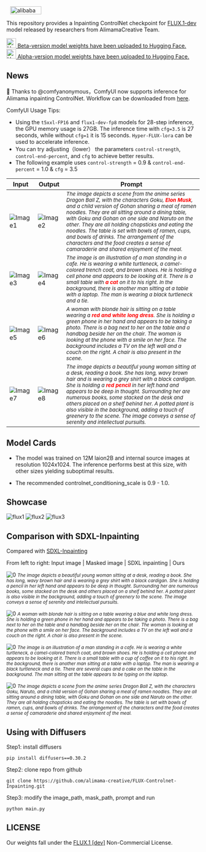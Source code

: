 <div style="display: flex;align-items: center;">
  <img src="images/alibabaalimama.png" alt="alibaba" style="width: 40%; height: auto; margin: 0 10px;">
</div>

This repository provides a Inpainting ControlNet checkpoint for [FLUX.1-dev](https://huggingface.co/black-forest-labs/FLUX.1-dev) model released by researchers from AlimamaCreative Team.

<!-- 使用HTML来调整图标大小 -->
<a href="https://huggingface.co/alimama-creative/FLUX.1-dev-Controlnet-Inpainting-Beta" target="_blank">
    <img src="https://huggingface.co/favicon.ico" alt="Hugging Face" width="25" height="25" /> Beta-version model weights have been uploaded to Hugging Face.
</a>

<br/>

<!-- 使用HTML来调整图标大小 -->
<a href="https://huggingface.co/alimama-creative/FLUX.1-dev-Controlnet-Inpainting-Alpha" target="_blank">
    <img src="https://huggingface.co/favicon.ico" alt="Hugging Face" width="25" height="25" /> Alpha-version model weights have been uploaded to Hugging Face.
</a>

## News

 🎉 Thanks to @comfyanonymous，ComfyUI now supports inference for Alimama inpainting ControlNet. Workflow can be downloaded from [here](https://huggingface.co/alimama-creative/FLUX.1-dev-Controlnet-Inpainting-Alpha/resolve/main/images/alimama-flux-controlnet-inpaint.json). 
 
ComfyUI Usage Tips:

  * Using the `t5xxl-FP16` and `flux1-dev-fp8` models for 28-step inference, the GPU memory usage is 27GB. The inference time with `cfg=3.5` is 27 seconds, while without `cfg=1` it is 15 seconds. `Hyper-FLUX-lora` can be used to accelerate inference. 
  * You can try adjusting（lower） the parameters `control-strength`, `control-end-percent`, and `cfg` to achieve better results.
  * The following example uses `control-strength` = 0.9 & `control-end-percent` = 1.0 & `cfg` = 3.5

| Input                     | Output                     | Prompt        |
|------------------------------|------------------------------|-------------|
| ![Image1](https://huggingface.co/alimama-creative/FLUX.1-dev-Controlnet-Inpainting-Alpha/resolve/main/images/comfy_in_1.png) | ![Image2](https://huggingface.co/alimama-creative/FLUX.1-dev-Controlnet-Inpainting-Alpha/resolve/main/images/comfy_out_1.png) | <small><i>The image depicts a scene from the anime series Dragon Ball Z, with the characters Goku, <span style="color:red; font-weight:bold;">Elon Musk</span>, and a child version of Gohan sharing a meal of ramen noodles. They are all sitting around a dining table, with Goku and Gohan on one side and Naruto on the other. They are all holding chopsticks and eating the noodles. The table is set with bowls of ramen, cups, and bowls of drinks. The arrangement of the characters and the food creates a sense of camaraderie and shared enjoyment of the meal. |
| ![Image3](https://huggingface.co/alimama-creative/FLUX.1-dev-Controlnet-Inpainting-Alpha/resolve/main/images/comfy_in_2.png) | ![Image4](https://huggingface.co/alimama-creative/FLUX.1-dev-Controlnet-Inpainting-Alpha/resolve/main/images/comfy_out_2.png) | <small><i>The image is an illustration of a man standing in a cafe. He is wearing a white turtleneck, a camel-colored trench coat, and brown shoes. He is holding a cell phone and appears to be looking at it. There is a small table with <span style="color:red; font-weight:bold;">a cat</span> on it to his right. In the background, there is another man sitting at a table with a laptop. The man is wearing a black turtleneck and a tie. </i></small>|
| ![Image5](https://huggingface.co/alimama-creative/FLUX.1-dev-Controlnet-Inpainting-Alpha/resolve/main/images/comfy_in_3.png) | ![Image6](https://huggingface.co/alimama-creative/FLUX.1-dev-Controlnet-Inpainting-Alpha/resolve/main/images/comfy_out_3.png) | <small><i>A woman with blonde hair is sitting on a table wearing a <span style="color:red; font-weight:bold;">red and white long dress</span>. She is holding a green phone in her hand and appears to be taking a photo. There is a bag next to her on the table and a handbag beside her on the chair. The woman is looking at the phone with a smile on her face. The background includes a TV on the left wall and a couch on the right. A chair is also present in the scene. </i></small>|
| ![Image7](https://huggingface.co/alimama-creative/FLUX.1-dev-Controlnet-Inpainting-Alpha/resolve/main/images/comfy_in_4.png) | ![Image8](https://huggingface.co/alimama-creative/FLUX.1-dev-Controlnet-Inpainting-Alpha/resolve/main/images/comfy_out_4.png) | <small><i>The image depicts a beautiful young woman sitting at a desk, reading a book. She has long, wavy brown hair and is wearing a grey shirt with a black cardigan. She is holding a <span style="color:red; font-weight:bold;">red pencil</span> in her left hand and appears to be deep in thought. Surrounding her are numerous books, some stacked on the desk and others placed on a shelf behind her. A potted plant is also visible in the background, adding a touch of greenery to the scene. The image conveys a sense of serenity and intellectual pursuits. </i></small>|


## Model Cards 

* The model was trained on 12M laion2B and internal source images at resolution 1024x1024. The inference performs best at this size, with other sizes yielding suboptimal results.

* The recommended controlnet_conditioning_scale is 0.9 - 1.0.

## Showcase

![flux1](images/flux1.jpg)
![flux2](images/flux2.jpg)
![flux3](images/flux3.jpg)

## Comparison with SDXL-Inpainting

Compared with [SDXL-Inpainting](https://huggingface.co/diffusers/stable-diffusion-xl-1.0-inpainting-0.1)

From left to right: Input image | Masked image | SDXL inpainting | Ours

![0](images/0.jpg)
<small><i>*The image depicts a beautiful young woman sitting at a desk, reading a book. She has long, wavy brown hair and is wearing a grey shirt with a black cardigan. She is holding a pencil in her left hand and appears to be deep in thought. Surrounding her are numerous books, some stacked on the desk and others placed on a shelf behind her. A potted plant is also visible in the background, adding a touch of greenery to the scene. The image conveys a sense of serenity and intellectual pursuits.*</i></small>

![0](images/1.jpg)
<small><i>A woman with blonde hair is sitting on a table wearing a blue and white long dress. She is holding a green phone in her hand and appears to be taking a photo. There is a bag next to her on the table and a handbag beside her on the chair. The woman is looking at the phone with a smile on her face. The background includes a TV on the left wall and a couch on the right. A chair is also present in the scene.</i></small>

![0](images/2.jpg)
<small><i>The image is an illustration of a man standing in a cafe. He is wearing a white turtleneck, a camel-colored trench coat, and brown shoes. He is holding a cell phone and appears to be looking at it. There is a small table with a cup of coffee on it to his right. In the background, there is another man sitting at a table with a laptop. The man is wearing a black turtleneck and a tie. There are several cups and a cake on the table in the background. The man sitting at the table appears to be typing on the laptop.</i></small>

![0](images/3.jpg)
<small><i>The image depicts a scene from the anime series Dragon Ball Z, with the characters Goku, Naruto, and a child version of Gohan sharing a meal of ramen noodles. They are all sitting around a dining table, with Goku and Gohan on one side and Naruto on the other. They are all holding chopsticks and eating the noodles. The table is set with bowls of ramen, cups, and bowls of drinks. The arrangement of the characters and the food creates a sense of camaraderie and shared enjoyment of the meal.</i></small>

## Using with Diffusers
Step1: install diffusers
``` Shell
pip install diffusers==0.30.2
```

Step2: clone repo from github
``` Shell
git clone https://github.com/alimama-creative/FLUX-Controlnet-Inpainting.git
```

Step3: modify the image_path, mask_path, prompt and run
``` Shell
python main.py
```
## LICENSE
Our weights fall under the [FLUX.1 [dev]](https://huggingface.co/black-forest-labs/FLUX.1-dev/blob/main/LICENSE.md) Non-Commercial License.
